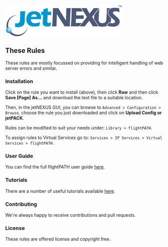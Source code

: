 ![jetNEXUS Logo](/jetnexus.jpg)

## These Rules

These rules are mostly focussed on providing for intelligent handling of web server errors and similar.

### Installation

Click on the rule you want to install (above), then click **Raw** and then click **Save [Page] As...** and download the text file to a suitable location. 

Then, in the jetNEXUS GUI, you can browse to `Advanced > Configuration > Browse`, choose the rule you just downloaded and click on **Upload Config or jetPACK**.

Rules can be modified to suit your needs under: `Library > flightPATH`.

To assign rules to Virtual Services go to: `Services > IP Services > Virtual Services > flightPATH`.

### User Guide

You can find the full flightPATH user guide [here](http://www.jetnexus.com/usercentral/4-1-4/flightpath.html).

### Tutorials

There are a number of useful tutorials available [here](http://www.jetnexus.com/load-balancer/resources/flightpath-tutorials/).

### Contributing

We're always happy to receive contributions and pull requests.

### License

These rules are offered license and copyright free.
